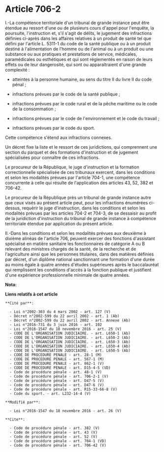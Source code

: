 # Article 706-2

I.-La compétence territoriale d'un tribunal de grande instance peut être étendue au ressort d'une ou de plusieurs cours
d'appel pour l'enquête, la poursuite, l'instruction et, s'il s'agit de délits, le jugement des infractions définies ci-après
dans les affaires relatives à un produit de santé tel que défini par l'article L. 5311-1 du code de la santé publique ou à un
produit destiné à l'alimentation de l'homme ou de l'animal ou à un produit ou une substance ou aux pratiques et prestations
de service, médicales, paramédicales ou esthétiques et qui sont réglementés en raison de leurs effets ou de leur dangerosité,
qui sont ou apparaîtraient d'une grande complexité :

- atteintes à la personne humaine, au sens du titre II du livre II du code pénal ;

- infractions prévues par le code de la santé publique ;

- infractions prévues par le code rural et de la pêche maritime ou le code de la consommation ;

- infractions prévues par le code de l'environnement et le code du travail ;

- infractions prévues par le code du sport. 

Cette compétence s'étend aux infractions connexes. 

Un décret fixe la liste et le ressort de ces juridictions, qui comprennent une section du parquet et des formations
d'instruction et de jugement spécialisées pour connaître de ces infractions. 

Le procureur de la République, le juge d'instruction et la formation correctionnelle spécialisée de ces tribunaux exercent,
dans les conditions et selon les modalités prévues par l'article 704-1, une compétence concurrente à celle qui résulte de
l'application des articles 43, 52, 382 et 706-42.

Le procureur de la République près un tribunal de grande instance autre que ceux visés au présent article peut, pour les
infractions énumérées ci-dessus, requérir le juge d'instruction, dans les conditions et selon les modalités prévues par les
articles 704-2 et 704-3, de se dessaisir au profit de la juridiction d'instruction du tribunal de grande instance à
compétence territoriale étendue par application du présent article. 

II.-Dans les conditions et selon les modalités prévues aux deuxième à dixième alinéas de l'article 706, peuvent exercer des
fonctions d'assistant spécialisé en matière sanitaire les fonctionnaires de catégorie A ou B relevant des ministres chargés
de la santé, de la recherche et de l'agriculture ainsi que les personnes titulaires, dans des matières définies par décret,
d'un diplôme national sanctionnant une formation d'une durée au moins égale à quatre années d'études supérieures après le
baccalauréat qui remplissent les conditions d'accès à la fonction publique et justifient d'une expérience professionnelle
minimale de quatre années.

**Nota:**



**Liens relatifs à cet article**

	**Cité par**:

	  - Loi n°2002-303 du 4 mars 2002 - art. 127 (V)
	  - Décret n°2002-599 du 22 avril 2002 - art. 1 (Ab)
	  - Décret n°2002-599 du 22 avril 2002 - art. Annexe (Ab)
	  - Loi n°2016-731 du 3 juin 2016 - art. 102
	  - Loi n°2016-1547 du 18 novembre 2016 - art. 25 (V)
	  - CODE DE L'ORGANISATION JUDICIAIRE. - art. L650-1 (Ab)
	  - CODE DE L'ORGANISATION JUDICIAIRE. - art. L650-2 (Ab)
	  - CODE DE L'ORGANISATION JUDICIAIRE. - art. L650-3 (Ab)
	  - CODE DE L'ORGANISATION JUDICIAIRE. - art. L650-4 (Ab)
	  - CODE DE L'ORGANISATION JUDICIAIRE. - art. L650-5 (Ab)
	  - CODE DE PROCEDURE PENALE - art. 28-1 (M)
	  - CODE DE PROCEDURE PENALE - art. 567-1 (M)
	  - CODE DE PROCEDURE PENALE - art. 862-1 (V)
	  - CODE DE PROCEDURE PENALE - art. D15-4-5 (VD)
	  - Code de procédure pénale - art. 48-1 (V)
	  - Code de procédure pénale - art. 706-2-1 (V)
	  - Code de procédure pénale - art. D47-5 (V)
	  - Code de procédure pénale - art. D47-6 (V)
	  - Code de procédure pénale - art. R15-33-66-8 (V)
	  - Code du sport. - art. L232-14-4 (V)

	**Modifié par**:

	  - Loi n°2016-1547 du 18 novembre 2016 - art. 26 (V)

	**Cite**:

	  - Code de procédure pénale - art. 382 (V)
	  - Code de procédure pénale - art. 43 (V)
	  - Code de procédure pénale - art. 52 (V)
	  - Code de procédure pénale - art. 704-1 (VD)
	  - Code de procédure pénale - art. 706-42 (V)
